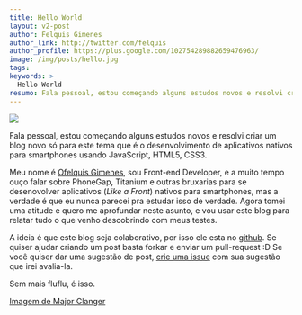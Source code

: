 ```yaml
---
title: Hello World
layout: v2-post
author: Felquis Gimenes
author_link: http://twitter.com/felquis
author_profile: https://plus.google.com/102754289882659476963/
image: /img/posts/hello.jpg
tags:
keywords: >
  Hello World
resumo: Fala pessoal, estou começando alguns estudos novos e resolvi criar um blog novo só para este tema que é o desenvolvimento de aplicativos nativos para smartphones usando JavaScript, HTML5, CSS3. Meu nome é Ofelquis Gimenes, sou Front-end Developer, e a muito tempo ouço falar sobre PhoneGap, Titanium e outras bruxarias para se desenovolver aplicativos (*Like a Front*) nativos para smartphones
---
```


![](/img/posts/hello-big.jpg)

Fala pessoal, estou começando alguns estudos novos e resolvi criar um blog novo só para este tema que é o desenvolvimento de aplicativos nativos para smartphones usando JavaScript, HTML5, CSS3.

Meu nome é [Ofelquis Gimenes](twitter.com/felquis), sou Front-end Developer, e a muito tempo ouço falar sobre PhoneGap, Titanium e outras bruxarias para se desenovolver aplicativos (*Like a Front*) nativos para smartphones, mas a verdade é que eu nunca parecei pra estudar isso de verdade. Agora tomei uma atitude e quero me aprofundar neste asunto, e vou usar este blog para relatar tudo o que venho descobrindo com meus testes.

A ideia é que este blog seja colaborativo, por isso ele esta no [github](https://github.com/DevCastBrasil/nativebuild.com/). Se quiser ajudar criando um post basta forkar e enviar um pull-request :D Se você quiser dar uma sugestão de post, [crie uma issue](https://github.com/DevCastBrasil/nativebuild.com/issues) com sua sugestão que irei avalia-la.

Sem mais fluflu, é isso.

[Imagem de Major Clanger](http://www.flickr.com/photos/major_clanger/382513/)